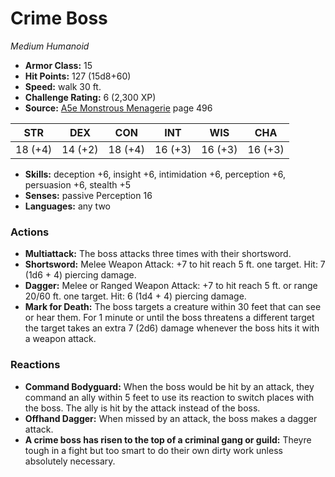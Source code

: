 # Crime Boss

*Medium* *Humanoid*

- **Armor Class:** 15
- **Hit Points:** 127 (15d8+60)
- **Speed:** walk 30 ft.
- **Challenge Rating:** 6 (2,300 XP)
- **Source:** [A5e Monstrous Menagerie](https://enpublishingrpg.com/products/level-up-monstrous-menagerie-a5e) page 496

| STR | DEX | CON | INT | WIS | CHA |
| --- | --- | --- | --- | --- | --- |
| 18 (+4) | 14 (+2) | 18 (+4) | 16 (+3) | 16 (+3) | 16 (+3) |

- **Skills:** deception +6, insight +6, intimidation +6, perception +6, persuasion +6, stealth +5
- **Senses:** passive Perception 16
- **Languages:** any two

### Actions

- **Multiattack:** The boss attacks three times with their shortsword.
- **Shortsword:** Melee Weapon Attack: +7 to hit  reach 5 ft.  one target. Hit: 7 (1d6 + 4) piercing damage.
- **Dagger:** Melee or Ranged Weapon Attack: +7 to hit  reach 5 ft. or range 20/60 ft.  one target. Hit: 6 (1d4 + 4) piercing damage.
- **Mark for Death:** The boss targets a creature within 30 feet that can see or hear them. For 1 minute or until the boss threatens a different target  the target takes an extra 7 (2d6) damage whenever the boss hits it with a weapon attack.

### Reactions

- **Command Bodyguard:** When the boss would be hit by an attack, they command an ally within 5 feet to use its reaction to switch places with the boss. The ally is hit by the attack instead of the boss.
- **Offhand Dagger:** When missed by an attack, the boss makes a dagger attack.
- **A crime boss has risen to the top of a criminal gang or guild:** Theyre tough in a fight but too smart to do their own dirty work unless absolutely necessary.


